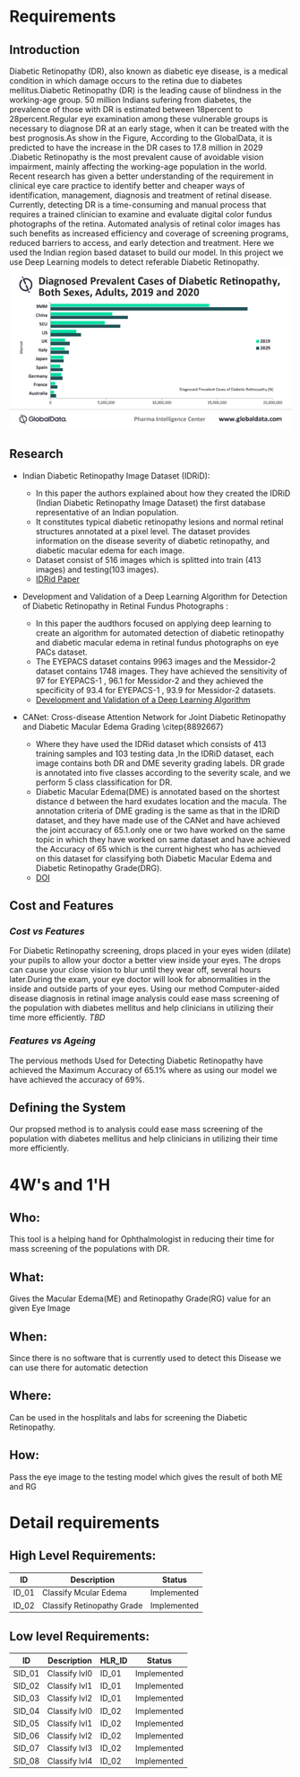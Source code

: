 # Requirements

## Introduction
Diabetic Retinopathy (DR), also known as diabetic eye disease, is a medical condition in which damage occurs to the retina due to diabetes mellitus.Diabetic Retinopathy (DR) is the leading cause of blindness in the working-age group. 50 million Indians sufering from diabetes, the prevalence of those with DR is estimated between 18percent to 28percent.Regular eye examination among these vulnerable groups is necessary to diagnose DR at an early stage, when it can be treated with the best prognosis.As show in the Figure, According to the GlobalData, it is predicted to have the increase in the DR cases to 17.8 million in 2029 .Diabetic Retinopathy is the most prevalent cause of avoidable vision impairment, mainly affecting the working-age population in the world. Recent research has given a better understanding of the requirement in clinical eye care practice to identify better and cheaper ways of identification, management, diagnosis and treatment of retinal disease. Currently, detecting DR is a time-consuming and manual process that requires a trained clinician to examine and evaluate digital color fundus photographs of the retina. Automated analysis of retinal color images has such benefits as increased efficiency and coverage of screening programs, reduced barriers to access, and early detection and treatment. Here we used the Indian region based dataset to build our model. In this project we use Deep Learning models to detect referable Diabetic Retinopathy.
![Stats](https://github.com/Deepak141/Sample_ltts/blob/main/1_Requirements/Stats%20(1).png)

## Research
* Indian Diabetic Retinopathy Image Dataset (IDRiD): 
   * In this paper the authors explained about how they created the IDRiD (Indian Diabetic Retinopathy Image Dataset) the first database representative of an Indian population. 
   * It constitutes typical diabetic retinopathy lesions and normal retinal structures annotated at a pixel level. The dataset provides information on the disease severity of diabetic retinopathy, and diabetic macular edema for each image.
   * Dataset consist of 516 images which is splitted into train (413 images) and testing(103 images).
   * [IDRid Paper](https://www.mdpi.com/2306-5729/3/3/25)

 

* Development and Validation of a Deep Learning Algorithm for Detection of Diabetic Retinopathy in Retinal Fundus Photographs :
  *  In this paper the audthors focused on applying deep learning to create an algorithm for automated detection of diabetic retinopathy and diabetic macular edema in retinal fundus photographs on eye PACs dataset.
  *  The EYEPACS dataset contains 9963 images and the Messidor-2 dataset contains 1748 images. They have achieved the sensitivity of 97 for EYEPACS-1 , 96.1 for Messidor-2 and they achieved the specificity of 93.4 for EYEPACS-1 , 93.9 for Messidor-2 datasets.
  *  [Development and Validation of a Deep Learning Algorithm ](https://doi.org/10.1001/jama.2016.17216)

* CANet: Cross-disease Attention Network for Joint Diabetic Retinopathy and Diabetic Macular Edema Grading \citep{8892667}
  * Where they have used the IDRid dataset which consists of 413 training samples and 103 testing data ,In the IDRiD dataset, each image contains both DR and DME severity grading labels. DR grade is annotated into five classes according to the severity scale, and we perform 5 class classification for DR. 
  * Diabetic Macular Edema(DME) is annotated based on the shortest distance d between the hard exudates location and the macula. The annotation criteria of DME grading is the same as that in the IDRiD dataset, and they have made use of the CANet and have achieved the joint accuracy of 65.1.only one or two have worked on the same topic in which they have worked on same dataset and have achieved the Accuracy of 65 which is the current highest who has achieved on this dataset for classifying both Diabetic Macular Edema and Diabetic Retinopathy Grade(DRG).
  * [DOI](10.1109/TMI.2019.2951844)

## Cost and Features
### *Cost vs Features*
For Diabetic Retinopathy screening, drops placed in your eyes widen (dilate) your pupils to allow your doctor a better view inside your eyes. The drops can cause your close vision to blur until they wear off, several hours later.During the exam, your eye doctor will look for abnormalities in the inside and outside parts of your eyes. 
Using our method Computer-aided disease diagnosis in retinal image analysis could ease mass screening of the population with diabetes mellitus and help clinicians in utilizing their time more efficiently. 
*TBD*

### *Features vs Ageing*
The pervious methods Used for Detecting Diabetic Retinopathy have achieved the Maximum Accuracy of 65.1% where as using our model we have achieved the accuracy of 69%.

## Defining the System
Our propsed method is to analysis could ease mass screening of the population with diabetes mellitus and help clinicians in utilizing their time more efficiently.

# 4W&#39;s and 1&#39;H

## Who:

This tool is a helping hand for Ophthalmologist in reducing their time for mass screening of the populations with DR.

## What:

Gives the Macular Edema(ME) and Retinopathy Grade(RG) value for an given Eye Image

## When:

Since there is no software that is currently used to detect this Disease we can use there for automatic detection

## Where:

Can be used in the hosplitals and labs for screening the Diabetic Retinopathy.

## How:

Pass the eye image to the testing model which gives the result of both ME and RG

# Detail requirements
## High Level Requirements:

|      ID          |Description                          |Status                         |
|----------------|-------------------------------|-----------------------------|
|ID_01|Classify Mcular Edema |Implemented|
|ID_02|Classify Retinopathy Grade |Implemented|



##  Low level Requirements:
|      ID          |Description                          |  HLR_ID  |Status               |
|----------------|-------------------------------|----------|-----------------------------|
|SID_01|Classify lvl0|ID_01|Implemented|
|SID_02|Classify lvl1|ID_01|Implemented|
|SID_03|Classify lvl2|ID_01|Implemented|
|SID_04|Classify lvl0|ID_02|Implemented|
|SID_05|Classify lvl1|ID_02|Implemented|
|SID_06|Classify lvl2|ID_02|Implemented|
|SID_07|Classify lvl3|ID_02|Implemented|
|SID_08|Classify lvl4|ID_02|Implemented|

